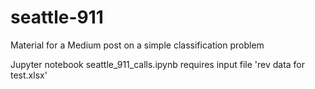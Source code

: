 # seattle-911
Material for a Medium post on a  simple classification problem 

Jupyter notebook seattle_911_calls.ipynb requires input file 'rev data for test.xlsx'

